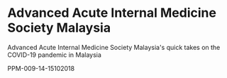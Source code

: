 # Advanced Acute Internal Medicine Society Malaysia

Advanced Acute Internal Medicine Society Malaysia's quick takes on the COVID-19 pandemic in Malaysia

PPM-009-14-15102018

